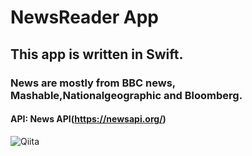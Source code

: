 # NewsReader App
## This app is written in Swift. 
### News are mostly from BBC news, Mashable,Nationalgeographic and Bloomberg.
#### API: News API(https://newsapi.org/)
![Qiita](http://is2.mzstatic.com/image/thumb/Purple128/v4/3c/1d/4d/3c1d4df6-1237-1a2c-1771-c56bb7c2330f/source/392x696bb.jpg "Qiita")
